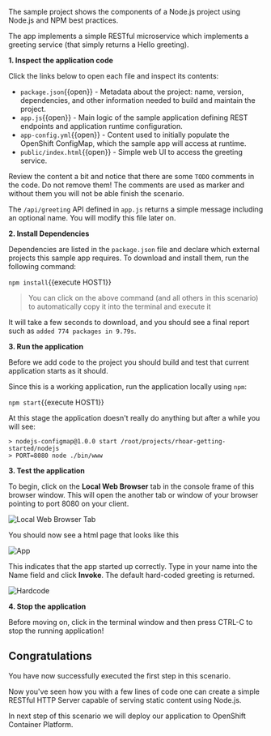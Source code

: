 The sample project shows the components of a Node.js project using Node.js and NPM best practices.

The app implements a simple RESTful microservice which implements a greeting service (that simply returns a
Hello greeting).

**1. Inspect the application code**

Click the links below to open each file and inspect its contents:

* `package.json`{{open}} - Metadata about the project: name, version, dependencies, and other information needed to build and maintain the project.
* `app.js`{{open}} - Main logic of the sample application defining REST endpoints and application runtime configuration.
* `app-config.yml`{{open}} - Content used to initially populate the OpenShift ConfigMap, which the sample app will access at runtime.
* `public/index.html`{{open}} - Simple web UI to access the greeting service.

Review the content a bit and notice that there are some `TODO` comments in the code. Do not remove them! The comments are used as marker and without them you will not be able finish the scenario.

The `/api/greeting` API defined in `app.js` returns a simple message including an optional name. You will modify this file later on.

**2. Install Dependencies**

Dependencies are listed in the `package.json` file and declare which external projects this sample app requires.
To download and install them, run the following command:

``npm install``{{execute HOST1}}

> You can click on the above command (and all others in this scenario) to automatically copy it into the terminal and execute it

It will take a few seconds to download, and you should see a final report such as `added 774 packages in 9.79s`.

**3. Run the application**

Before we add code to the project you should build and test that current application starts as it should.

Since this is a working application, run the application locally using `npm`:

``npm start``{{execute HOST1}}

At this stage the application doesn't really do anything but after a while you will see:

```console
> nodejs-configmap@1.0.0 start /root/projects/rhoar-getting-started/nodejs
> PORT=8080 node ./bin/www
```

**3. Test the application**

To begin, click on the **Local Web Browser** tab in the console frame of this browser window. This will open the another tab or window of your browser pointing to port 8080 on your client.

![Local Web Browser Tab](/openshift/assets/middleware/rhoar-getting-started-nodejs/web-browser-tab.png)

You should now see a html page that looks like this

![App](/openshift/assets/middleware/rhoar-getting-started-nodejs/app.png)

This indicates that the app started up correctly. Type in your name into the Name field and click **Invoke**. The default
hard-coded greeting is returned.

![Hardcode](/openshift/assets/middleware/rhoar-getting-started-nodejs/hardcode.png)

**4. Stop the application**

Before moving on, click in the terminal window and then press CTRL-C to stop the running application!

## Congratulations

You have now successfully executed the first step in this scenario.

Now you've seen how you with a few lines of code one can create a simple RESTful HTTP Server capable of serving static content using Node.js.

In next step of this scenario we will deploy our application to OpenShift Container Platform.
